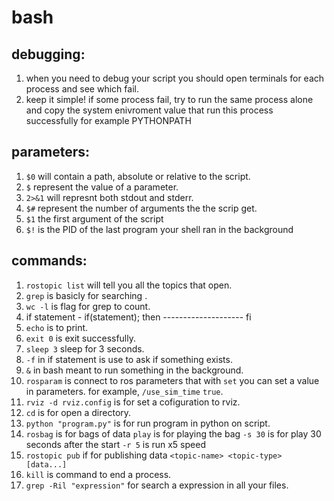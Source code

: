 # bash

## debugging:
1. when you need to debug your script you should open terminals for each process and see which fail.
2. keep it simple! if some process fail, try to run the same process alone and copy the system enivroment value that run this process successfully for example  PYTHONPATH


## parameters:
1. `$0` will contain a path, absolute or relative to the script.
2. `$` represent the value of a parameter.
3. `2>&1` will represnt both stdout and stderr.
4. `$#` represent the number of arguments the the scrip get.
5. `$1` the first argument of the script
6. `$!` is the PID of the last program your shell ran in the background 


## commands:
1. `rostopic list` will tell you all the topics that open.
2. `grep` is basicly for searching .
3. `wc -l` is flag for grep to count.
4. if statement - if(statement); then
                  --------------------
                  fi
5. `echo` is to print.
6. `exit 0` is exit successfully. 
7. `sleep 3` sleep for 3 seconds.
8. `-f` in if statement is use to ask if something exists.
9. `&` in bash meant to run something in the background.
10. `rosparam` is connect to ros parameters that with `set` you can set a value in parameters. for example,  `/use_sim_time` `true`.
11. `rviz -d rviz.config` is for set a cofiguration to rviz.
12.  `cd` is for open a directory.
13.  `python "program.py"` is for run program in python on script.
14.  `rosbag` is for bags of data `play` is for playing the bag `-s 30` is for play 30 seconds after the start `-r 5` is run x5 speed
15.  `rostopic pub` if for publishing data `<topic-name> <topic-type> [data...]` 
16.  `kill` is command to end a process.
17.  `grep -Ril "expression"` for search a expression in all your files.

